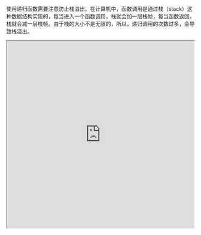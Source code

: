使用递归函数需要注意防止栈溢出。在计算机中，函数调用是通过栈（stack）这种数据结构实现的，每当进入一个函数调用，栈就会加一层栈帧，每当函数返回，栈就会减一层栈帧。由于栈的大小不是无限的，所以，递归调用的次数过多，会导致栈溢出。

<iframe height=500 width=500 src="http://img.blog.csdn.net/20160515094015194?watermark/2/text/aHR0cDovL2Jsb2cuY3Nkbi5uZXQv/font/5a6L5L2T/fontsize/400/fill/I0JBQkFCMA==/dissolve/70/gravity/Center">

尾递归是指，在函数返回的时候，调用自身本身，并且，return语句不能包含表达式。这样，编译器或者解释器就可以把尾递归做优化，使递归本身无论调用多少次，都只占用一个栈帧，不会出现栈溢出的情况。


# 生成器
如果列表元素可以按照某种算法推算出来，那我们是否可以在循环的过程中不断推算出后续的元素呢？这样就不必创建完整的list，从而节省大量的空间。在Python中，这种一边循环一边计算的机制，称为生成器：generator。

要创建一个generator，有很多种方法。第一种方法很简单，只要把一个列表生成式的[]改成()，就创建了一个generator：

    >>> L = [x * x for x in range(10)]
    >>> L
    [0, 1, 4, 9, 16, 25, 36, 49, 64, 81]
    >>> g = (x * x for x in range(10))
    >>> g
    <generator object <genexpr> at 0x1022ef630> `

generator保存的是算法

函数是顺序执行，遇到return语句或者最后一行函数语句就返回。而变成generator的函数，在每次调用next()的时候执行，遇到yield语句返回，再次执行时从上次返回的yield语句处继续执行。

# 迭代器

可以直接作用于for循环的数据类型有以下几种:

一类是集合数据类型，如list、tuple、dict、set、str等

一类是generator，包括生成器和带yield的generator function

这些可以直接作用于for循环的对象统称为可迭代对象：Iterable

凡是可作用于next()函数的对象都是Iterator类型，它们表示一个惰性计算的序列

集合数据类型如list、dict、str等是Iterable但不是Iterator，不过可以通过iter()函数获得一个Iterator对象

# map / reduce
map()函数接收两个参数，一个是函数，一个是Iterable，map将传入的函数依次作用到序列的每个元素，并把结果作为新的Iterator返回

reduce把一个函数作用在一个序列[x1, x2, x3, ...]上，这个函数必须接收两个参数，reduce把结果继续和序列的下一个元素做累积计算

# filter
Python内建的filter()函数用于过滤序列

和map()类似，filter()也接收一个函数和一个序列。和map()不同的是，filter()把传入的函数依次作用于每个元素，然后根据返回值是True还是False决定保留还是丢弃该元素

filter()函数返回的是一个Iterator，也就是一个惰性序列，所以要强迫filter()完成计算结果，需要用list()函数获得所有结果并返回list

# sorted

排序也是在程序中经常用到的算法。无论使用冒泡排序还是快速排序，排序的核心是比较两个元素的大小。如果是数字，我们可以直接比较，但如果是字符串或者两个dict呢？直接比较数学上的大小是没有意义的，因此，比较的过程必须通过函数抽象出来

sorted()函数也是一个高阶函数，它还可以接收一个key函数来实现自定义的排序, key作用于每一个元素上,例如按绝对值大小排序：
```>>> sorted([36, 5, -12, 9, -21], key=abs)```
```[5, 9, -12, -21, 36]```

默认情况下，对字符串排序，是按照ASCII的大小比较的，由于'Z' < 'a'，结果，大写字母Z会排在小写字母a的前面

## 闭包

    def lazy_sum(*args):
        def sum():
            ax = 0
            for n in args:
                ax = ax + n
            return ax
        return sum
        
我们在函数lazy_sum中又定义了函数sum，并且，内部函数sum可以引用外部函数lazy_sum的参数和局部变量，当lazy_sum返回函数sum时，相关参数和变量都保存在返回的函数中，这种称为“闭包（Closure）”的程序结构拥有极大的威力

当我们调用lazy_sum()时，每次调用都会返回一个新的函数，即使传入相同的参数

返回闭包时牢记的一点就是：返回函数不要引用任何循环变量，或者后续会发生变化的变量。

如果一定要引用循环变量怎么办？方法是再创建一个函数，用该函数的参数绑定循环变量当前的值，无论该循环变量后续如何更改，已绑定到函数参数的值不变

# 匿名函数
当我们传入函数时，有些时候，不需要显式地定义函数，直接传入匿名函数更方便

lambda表示匿名函数，冒号前的x表示函数参数

匿名函数有个限制，就是只能有一个表达式，不用写return，返回值就是该表达式的结果

# 装饰器
函数也是一个对象，函数对象可以被赋值给变量，所以，通过变量也能调用函数

函数对象有一个__name__属性，可以拿到函数名称

假设我们要增强now()函数的功能，比如，在函数调用前后自动打印日志，但又不希望修改now()函数的定义，这种在代码运行期间动态增加功能的方式，称之为“装饰器”（Decorator）

本质上，decorator就是一个返回函数的高阶函数。

@functools.wraps(func)可以把原是函数的__name__属性复制到wrapper()函数中。

一个完整的decorator的写法如下：

    import functools

    def log(func):
        @functools.wraps(func)
        def wrapper(*args, **kw):
            print('call %s():' % func.__name__)
            return func(*args, **kw)
        return wrapper

或者针对带参数的decorator：

    import functools

    def log(text):
        def decorator(func):
            @functools.wraps(func)
            def wrapper(*args, **kw):
                print('%s %s():' % (text, func.__name__))
                return func(*args, **kw)
            return wrapper
        return decorator

# 偏函数

functools.partial的作用就是，把一个函数的某些参数给固定住（也就是设置默认值），返回一个新的函数，调用这个新函数会更简单

创建偏函数时，实际上可以接收函数对象、*args和**kw这3个参数

# 模块

为了编写可维护的代码，我们把很多函数分组，分别放到不同的文件里，这样，每个文件包含的代码就相对较少，很多编程语言都采用这种组织代码的方式，在Python中，一个py文件就称之为一个模块(Module)

好处:
* 提高代码可维护性
* 可被其他地方引用
* 避免函数名和变量名冲突

## 包 

按目录来组织模块的方法

每一个包目录下面都会有一个__init__.py的文件，这个文件是必须存在的，否则，Python就把这个目录当成普通目录，而不是一个包。__init__.py可以是空文件，也可以有Python代码，因为__init__.py本身就是一个模块，而它的模块名就是包的名字。

# 作用域
正常的函数和变量名是公开的，可以直接被引用

__xxx__ 特殊变量，可以直接引用，担忧特殊用途。

_xxx和__xxx这样的函数或变量就是非公开的，不应该直接引用

# 面向对象编程
Object Oriented Programming,简称OOP，是一种程序设计思想。OOP把对象作为程序的基本单元，一个对象包含了数据和操作数据的函数。

面向过程的程序设计把计算机程序视为一系列的命令集合，即一组函数的顺序执行。为了简化程序设计，面向过程把函数继续切分为子函数，即把大块函数通过切割成小块函数来降低系统的复杂度。

而面向对象的程序设计把计算机程序视为一组对象的集合，而每个对象都可以接收其他对象发过来的消息，并处理这些消息，计算机程序的执行就是一系列消息在各个对象之间传递。

在Python中，所有数据类型都可以视为对象，当然也可以自定义对象。自定义的对象数据类型就是面向对象中的类（Class）的概念。

面向对象的设计思想是抽象出Class，根据Class创建Instance。

# 类和实例
类是抽象的模板，实例是根据类创建出来的一个个具体的“对象”，每个对象都拥有相同的方法，但各自的数据可能不同。

由于类可以起到模板的作用，因此，可以在创建实例的时候，把一些我们认为必须绑定的属性强制填写进去。通过定义一个特殊的__init__方法，在创建实例的时候，就把name，score等属性绑上去:
```class Student(object):```
```   ```
    ```def __init__(self, name, score):```
        ```self.name = name```
        ```self.score = score```

## 数据封装
面向对象编程的一个重要特点就是数据封装。

直接在类的内部定义访问数据的函数，这样，就把‘数据’给封装起来了。这些封装的函数是和Student类本身关联起来的，我们称之为类的方法。

封装的另一个好处是可以给类增加新的方法

# __slots__
为了达到限制的目的，Python允许在定义class的时候，定义一个特殊的__slots__变量，来限制该class实例能添加的属性

使用__slots__要注意，__slots__定义的属性仅对当前类实例起作用，对继承的子类是不起作用的

# @property
Python内置的@property装饰器就是负责把一个方法变成属性调用的

# 多重继承
通过多重继承，一个子类就可以同时获得多个父类的所有功能。
## MixIn
在设计类的继承关系时，通常，主线都是单一继承下来的，例如，Ostrich继承自Bird。但是，如果需要“混入”额外的功能，通过多重继承就可以实现，比如，让Ostrich除了继承自Bird外，再同时继承Runnable。这种设计通常称之为MixIn。

MixIn的目的就是给一个类增加多个功能，这样，在设计类的时候，我们优先考虑通过多重继承来组合多个MixIn的功能，而不是设计多层次的复杂的继承关系。

# 定制类
直接显示变量调用的不是__str__()，而是__repr__()，两者的区别是__str__()返回用户看到的字符串，而__repr__()返回程序开发者看到的字符串，也就是说，__repr__()是为调试服务的。

原因是__getitem__()传入的参数可能是一个int，也可能是一个切片对象slice

__getattr__()方法，动态返回一个属性，只有在没有找到属性的情况下，才调用__getattr__，已有的属性，比如name，不会在__getattr__中查找。

注意到任意调用如s.abc都会返回None，这是因为我们定义的__getattr__默认返回就是None。要让class只响应特定的几个属性，我们就要按照约定，抛出AttributeError的错误

## __call__
一个对象实例可以有自己的属性和方法，当我们调用实例方法时，我们用instance.method()来调用

任何类，只需要定义一个__call__()方法，就可以直接对实例进行调用

__call__()还可以定义参数。对实例进行直接调用就好比对一个函数进行调用一样，所以你完全可以把对象看成函数，把函数看成对象，因为这两者之间本来就没啥根本的区别。

如果你把对象看成函数，那么函数本身其实也可以在运行期动态创建出来，因为类的实例都是运行期创建出来的，这么一来，我们就模糊了对象和函数的界限。

通过callable()函数，我们就可以判断一个对象是否是“可调用”对象。

# 枚举类
为枚举类型定义一个class类型，然后，每个常量都是class的一个唯一实例。

Enum可以把一组相关常量定义在一个class中，且class不可变，而且成员可以直接比较。

每个成员的数据类型就是它所属的枚举。【*注：用class定义的类，实际上就是一种类型】

1. 定义枚举时，成员名称不允许重复　
2. 默认情况下，不同的成员值允许相同。但是两个相同值的成员，第二个成员的名称被视作第一个成员的别名　
3. 如果枚举中存在相同值的成员，在通过值获取枚举成员时，只能获取到第一个成员
4. 如果要限制定义枚举时，不能定义相同值的成员。可以使用装饰器@unique【要导入unique模块】

- 枚举成员可进行同一性比较
- 枚举成员可进等值比较
- 枚举成员不能进行大小比较

# 元类
动态语言和静态语言最大的不同，就是函数和类的定义，不是编译时定义的，而是运行时动态创建的。

class的定义是运行时动态创建的，而创建class的方法就是使用type()函数。

动态语言本身支持运行期动态创建类，这和静态语言有非常大的不同，要在静态语言运行期创建类，必须构造源代码字符串再调用编译器，或者借助一些工具生成字节码实现，本质上都是动态编译，会非常复杂。

## meetaclass
metaclass，直译为元类，简单的解释就是：

当我们定义了类以后，就可以根据这个类创建出实例，所以：先定义类，然后创建实例。

但是如果我们想创建出类呢？那就必须根据metaclass创建出类，所以：先定义metaclass，然后创建类。

连接起来就是：先定义metaclass，就可以创建类，最后创建实例。

所以，metaclass允许你创建类或者修改类。换句话说，你可以把类看成是metaclass创建出来的“实例”。

ORM全称“Object Relational Mapping”，即对象-关系映射，就是把关系数据库的一行映射为一个对象，也就是一个类对应一个表，这样，写代码更简单，不用直接操作SQL语句。

https://www.douban.com/note/580173500/


# 错误处理
当我们认为某些代码可能会出错时，就可以用try来运行这段代码，如果执行出错，则后续代码不会继续执行，而是直接跳转至错误处理代码，即except语句块，执行完except后，如果有finally语句块，则执行finally语句块，至此，执行完毕。

Python的错误其实也是class，所有的错误类型都继承自BaseException，所以在使用except时需要注意的是，它不但捕获该类型的错误，还把其子类也“一网打尽”。

如果错误没有被捕获，它就会一直往上抛，最后被Python解释器捕获，打印一个错误信息，然后程序退出

# 调试

1. print出来
2. assert
3. logging

logging的好处，它允许你指定记录信息的级别，有debug，info，warning，error等几个级别，当我们指定level=INFO时，logging.debug就不起作用了。同理，指定level=WARNING后，debug和info就不起作用了。这样一来，你可以放心地输出不同级别的信息，也不用删除，最后统一控制输出哪个级别的信息。

4. Python的调试器pdb,让程序以单步方式运行，随时查看运行状态
python3 -m pdb xxx.py
l → 查看代码
n → 单步执行代码
p 变量名 → 查看变量
q → 退出

5. pdb.set_trace()

import pdb，然后，在可能出错的地方放一个pdb.set_trace()，就可以设置一个断点
c → 继续运行

# 单元测试

单元测试是用来对一个模块、一个函数或者一个类来进行正确性检验的测试工作。

单元测试可以有效地测试某个程序模块的行为，是未来重构代码的信心保证。

单元测试的测试用例要覆盖常用的输入组合、边界条件和异常。

单元测试代码要非常简单，如果测试代码太复杂，那么测试代码本身就可能有bug。

单元测试通过了并不意味着程序就没有bug了，但是不通过程序肯定有bug。

# 文档测试

Python内置的“文档测试”（doctest）模块可以直接提取注释中的代码并执行测试。

doctest严格按照Python交互式命令行的输入和输出来判断测试结果是否正确。只有测试异常的时候，可以用...表示中间一大段烦人的输出。

# IO编程

IO在计算机中指Input/Output，也就是输入和输出。由于程序和运行时数据是在内存中驻留，由CPU这个超快的计算核心来执行，涉及到数据交换的地方，通常是磁盘、网络等，就需要IO接口。

IO编程中，Stream（流）是一个很重要的概念，可以把流想象成一个水管，数据就是水管里的水，但是只能单向流动。Input Stream就是数据从外面（磁盘、网络）流进内存，Output Stream就是数据从内存流到外面去。对于浏览网页来说，浏览器和新浪服务器之间至少需要建立两根水管，才可以既能发数据，又能收数据。

由于CPU和内存的速度远远高于外设的速度，所以，在IO编程中，就存在速度严重不匹配的问题。举个例子来说，比如要把100M的数据写入磁盘，CPU输出100M的数据只需要0.01秒，可是磁盘要接收这100M数据可能需要10秒，怎么办呢？有两种办法：

第一种是CPU等着，也就是程序暂停执行后续代码，等100M的数据在10秒后写入磁盘，再接着往下执行，这种模式称为同步IO；

另一种方法是CPU不等待，只是告诉磁盘，“您老慢慢写，不着急，我接着干别的事去了”，于是，后续代码可以立刻接着执行，这种模式称为异步IO

__同步和异步的区别就在于是否等待IO执行的结果。__

# 文件读写

你可以反复调用write()来写入文件，但是务必要调用f.close()来关闭文件。当我们写文件时，操作系统往往不会立刻把数据写入磁盘，而是放到内存缓存起来，空闲的时候再慢慢写入。只有调用close()方法时，操作系统才保证把没有写入的数据全部写入磁盘。忘记调用close()的后果是数据可能只写了一部分到磁盘，剩下的丢失了。

用with最安全，它会自动调用close()

要写入特定编码的文本文件，请给open()函数传入encoding参数，将字符串自动转换成指定编码

# SringIO和BytesIO

很多时候，数据读写不一定是文件，也可以在内存中读写。

StringIO顾名思义就是在内存中读写str

getvale()用于获得写入后的str

StringIO操作的只能是str，如果要操作二进制数据，就需要使用BytesIO。

BytesIO实现了在内存中读写bytes

# 操作文件和目录

操作系统提供的命令只是简单地调用了操作系统提供的接口函数，Python内置的os模块也可以直接调用操作系统提供的接口函数。

操作文件和目录的函数一部分放在os模块中，一部分放在os.path模块中

把两个路径合成一个时，不要直接拼字符串，而要通过os.path.join()函数，这样可以正确处理不同操作系统的路径分隔符

同样的道理，要拆分路径时，也不要直接去拆字符串，而要通过os.path.split()函数，这样可以把一个路径拆分为两部分，后一部分总是最后级别的目录或文件名

os.path.splitext()可以直接让你得到文件扩展名

这些合并、拆分路径的函数并不要求目录和文件要真实存在，它们只对字符串进行操作

shutil模块提供了copyfile()的函数，你还可以在shutil模块中找到很多实用函数，它们可以看做是os模块的补充

Python的os模块封装了操作系统的目录和文件操作，要注意这些函数有的在os模块中，有的在os.path模块中。

# 序列化

在程序运行的过程中，所有的变量都是在内存中

我们把变量从内存中变成可存储或传输的过程称之为序列化，在Python中叫pickling，在其他语言中也被称之为serialization，marshalling，flattening等等，都是一个意思

序列化之后，就可以把序列化后的内容写入磁盘，或者通过网络传输到别的机器上

反过来，把变量内容从序列化的对象重新读到内存里称之为反序列化，即unpickling

Python提供了pickle模块来实现序列化

pickle.dumps()方法把任意对象序列化成一个bytes，然后，就可以把这个bytes写入文件

## JSON

如果我们要在不同的编程语言之间传递对象，就必须把对象序列化为标准格式，比如XML，但更好的方法是序列化为JSON，因为JSON表示出来就是一个字符串，可以被所有语言读取，也可以方便地存储到磁盘或者通过网络传输。JSON不仅是标准格式，并且比XML更快，而且可以直接在Web页面中读取，非常方便。

JSON表示的对象就是标准的JavaScript语言的对象

json模块的dumps()和loads()函数是定义得非常好的接口的典范。当我们使用时，只需要传入一个必须的参数。但是，当默认的序列化或反序列机制不满足我们的要求时，我们又可以传入更多的参数来定制序列化或反序列化的规则，既做到了接口简单易用，又做到了充分的扩展性和灵活性。

类的实例无法对象无法序列化为JSON，之所以无法把Student类实例序列化为JSON，是因为默认情况下，dumps()方法不知道如何将Student实例变为一个JSON的{}对象。可选参数default就是把任意一个对象变成一个可序列为JSON的对象。

可以把类实例转换为dict或者调用__dict__属性。
```print(json.dumps(s, default=lambda obj: obj.__dict__))```

如果我们要把JSON反序列化为一个Student对象实例，loads()方法首先转换出一个dict对象，然后，我们传入的object_hook函数负责把dict转换为Student实例

Python语言特定的序列化模块是pickle，但如果要把序列化搞得更通用、更符合Web标准，就可以使用json模块。

json模块的dumps()和loads()函数是定义得非常好的接口的典范。当我们使用时，只需要传入一个必须的参数。但是，当默认的序列化或反序列机制不满足我们的要求时，我们又可以传入更多的参数来定制序列化或反序列化的规则，既做到了接口简单易用，又做到了充分的扩展性和灵活性。

# 进程和线程

总结一下就是，多任务的实现有3种方式：

* 多进程模式
* 多线程模式
* 多进程+多线程模式

线程是最小的执行单元，而进程由至少一个线程组成。如何调度进程和线程，完全由操作系统决定，程序自己不能决定什么时候执行，执行多长时间。

# 多进程

Unix/Linux操作系统提供了一个fork()系统调用，它非常特殊。fork()调用一次，返回两次，因为操作系统自动把当前进程（称为父进程）复制了一份（称为子进程），然后，分别在父进程和子进程内返回。

子进程永远返回0，而父进程返回子进程的ID。这样做的理由是，一个父进程可以fork出很多子进程，所以，父进程要记下每个子进程的ID，而子进程只需要调用getppid()就可以拿到父进程的ID。

有了fork调用，一个进程在接到新任务时就可以复制出一个子进程来处理新任务，常见的Apache服务器就是由父进程监听端口，每当有新的http请求时，就fork出子进程来处理新的http请求。


## multiprocessing

multiprocessing模块就是跨平台版本的多进程模块


multiprocessing模块提供了一个Process类来代表一个进程对象

join()方法可以等待子进程结束后再继续往下运行，通常用于进程间的同步。

## Pool

如果要启动大量的子进程，可以用进程池的方式批量创建子进程

对Pool对象调用join()方法会等待所有子进程执行完毕，调用join()之前必须先调用close()，调用close()之后就不能继续添加新的Process了。

## 子进程

很多时候，子进程并不是自身，而是一个外部进程。我们创建了子进程后，还需要控制子进程的输入和输出。

subprocess模块可以让我们非常方便地启动一个子进程，然后控制其输入和输出

如果子进程还需要输入，则可以通过communicate()方法输入

## 进程间通信

Process之间肯定是需要通信的，操作系统提供了很多机制来实现进程间的通信。Python的multiprocessing模块包装了底层的机制，提供了Queue、Pipes等多种方式来交换数据

# 多线程

多任务可以由多进程完成，也可以由一个进程内的多线程完成

Python的标准库提供了两个模块：_thread和threading，_thread是低级模块，threading是高级模块，对_thread进行了封装。

启动一个线程就是把一个函数传入并创建Thread实例，然后调用start()开始执行

## Lock

多线程和多进程最大的不同在于，多进程中，同一个变量，各自有一份拷贝存在于每个进程中，互不影响，而多线程中，所有变量都由所有线程共享，所以，任何一个变量都可以被任何一个线程修改，因此，线程之间共享数据最大的危险在于多个线程同时改一个变量，把内容给改乱了。

锁的好处就是确保了某段关键代码只能由一个线程从头到尾完整地执行，坏处当然也很多，首先是阻止了多线程并发执行，包含锁的某段代码实际上只能以单线程模式执行，效率就大大地下降了。其次，由于可以存在多个锁，不同的线程持有不同的锁，并试图获取对方持有的锁时，可能会造成死锁，导致多个线程全部挂起，既不能执行，也无法结束，只能靠操作系统强制终止。

# ThreadLocal

全局变量local_school就是一个ThreadLocal对象，每个Thread对它都可以读写student属性，但互不影响。你可以把local_school看成全局变量，但每个属性如local_school.student都是线程的局部变量，可以任意读写而互不干扰，也不用管理锁的问题，ThreadLocal内部会处理。

可以理解为全局变量local_school是一个dict，不但可以用local_school.student，还可以绑定其他变量，如local_school.teacher等等。

ThreadLocal最常用的地方就是为每个线程绑定一个数据库连接，HTTP请求，用户身份信息等，这样一个线程的所有调用到的处理函数都可以非常方便地访问这些资源。

一个ThreadLocal变量虽然是全局变量，但每个线程都只能读写自己线程的独立副本，互不干扰。ThreadLocal解决了参数在一个线程中各个函数之间互相传递的问题。

# 进程 vs 线程

首先，要实现多任务，通常我们会设计Master-Worker模式，Master负责分配任务，Worker负责执行任务，因此，多任务环境下，通常是一个Master，多个Worker。

如果用多进程实现Master-Worker，主进程就是Master，其他进程就是Worker。

如果用多线程实现Master-Worker，主线程就是Master，其他线程就是Worker。

多进程模式最大的优点就是稳定性高，因为一个子进程崩溃了，不会影响主进程和其他子进程。（当然主进程挂了所有进程就全挂了，但是Master进程只负责分配任务，挂掉的概率低）著名的Apache最早就是采用多进程模式。

多进程模式的缺点是创建进程的代价大，在Unix/Linux系统下，用fork调用还行，在Windows下创建进程开销巨大。另外，操作系统能同时运行的进程数也是有限的，在内存和CPU的限制下，如果有几千个进程同时运行，操作系统连调度都会成问题。

多线程模式通常比多进程快一点，但是也快不到哪去，而且，多线程模式致命的缺点就是任何一个线程挂掉都可能直接造成整个进程崩溃，因为所有线程共享进程的内存。在Windows上，如果一个线程执行的代码出了问题，你经常可以看到这样的提示：“该程序执行了非法操作，即将关闭”，其实往往是某个线程出了问题，但是操作系统会强制结束整个进程。

在Windows下，多线程的效率比多进程要高，所以微软的IIS服务器默认采用多线程模式。由于多线程存在稳定性的问题，IIS的稳定性就不如Apache。为了缓解这个问题，IIS和Apache现在又有多进程+多线程的混合模式，真是把问题越搞越复杂。

# 分布式进程

在Thread和Process中，应当优选Process，因为Process更稳定，而且，Process可以分布到多台机器上，而Thread最多只能分布到同一台机器的多个CPU上。

注意Queue的作用是用来传递任务和接收结果，每个任务的描述数据量要尽量小。比如发送一个处理日志文件的任务，就不要发送几百兆的日志文件本身，而是发送日志文件存放的完整路径，由Worker进程再去共享的磁盘上读取文件。

# 正则表达式

正则表达式是一种用来匹配字符串的强有力的武器。它的设计思想是用一种描述性的语言来给字符串定义一个规则，凡是符合规则的字符串，我们就认为它“匹配”了，否则，该字符串就是不合法的。

    \d     匹配一个数字
    \w     匹配一个字母或数字
    \s     匹配一个空格也包括Tan等空白符
    .      匹配任意字符
    *      表示任意个字符
    +      表示至少1个字符
    ?      表示0个或1个字符
    {n}    表示n个字符
    {n, m} 表示n-m个字符

    特殊字符要用 \ 转义

## 进阶

要做到更精确地匹配，可以用[]表示范围
- [0-9a-zA-Z\_]可以匹配一个数字、字母或者下划线；

- [0-9a-zA-Z\_]+可以匹配至少由一个数字、字母或者下划线组成的字符串，比如'a100'，'0_Z'，'Py3000'等等；

- [a-zA-Z\_][0-9a-zA-Z\_]*可以匹配由字母或下划线开头，后接任意个由一个数字、字母或者下划线组成的字符串，也就是Python合法的变量；

- [a-zA-Z\_][0-9a-zA-Z\_]{0, 19}更精确地限制了变量的长度是1-20个字符（前面1个字符+后面最多19个字符）。

- A|B可以匹配A或B，所以(P|p)ython可以匹配'Python'或者'python'。

- ^表示行的开头，^\d表示必须以数字开头。

- $表示行的结束，\d$表示必须以数字结束。

## 贪婪匹配

正则匹配默认是贪婪匹配，也就是匹配尽可能多的字符

## 编译

当我们在Python中使用正则表达式时，re模块内部会干两件事情：
1. 编译正则表达式，如果正则表达式的字符串本身不合法，会报错
2. 用编译后的正则表达式去匹配字符串。

出于效率的考虑，我们可以预编译该正则表达式，接下来重复使用时就不需要编译这个步骤了，直接匹配

编译后生成Regular Expression对象，由于该对象自己包含了正则表达式，所以调用对应的方法时不用给出正则字符串。

# datetime

datetime是Python处理日期和时间的标准库

## datetime转为timestamp

在计算机中，时间实际上是用数字表示的。我们把1970年1月1日 00:00:00 UTC+00:00时区的时刻称为epoch time，记为0（1970年以前的时间timestamp为负数），当前时间就是相对于epoch time的秒数，称为timestamp。

可见timestamp的值与时区毫无关系，因为timestamp一旦确定，其UTC时间就确定了，转换到任意时区的时间也是完全确定的，这就是为什么计算机存储的当前时间是以timestamp表示的，因为全球各地的计算机在任意时刻的timestamp都是完全相同的（假定时间已校准）。

把一个datetime类型转换为timestamp只需要简单调用timestamp()方法

## timestamp转为datetime

要把timestamp转换为datetime，使用datetime提供的fromtimestamp()方法

时区转换的关键在于，拿到一个datetime时，要获知其正确的时区，然后强制设置时区，作为基准时间。

利用带时区的datetime，通过astimezone()方法，可以转换到任意时区。

注：不是必须从UTC+0:00时区转换到其他时区，任何带时区的datetime都可以正确转换，例如上述bj_dt到tokyo_dt的转换。

datetime表示的时间需要时区信息才能确定一个特定的时间，否则只能视为本地时间。

如果要存储datetime，最佳方法是将其转换为timestamp再存储，因为timestamp的值与时区完全无关。

# collections

collections是Python内建的一个模块

## namedtuple

namedtuple是一个函数，它用来创建一个自定义的tuple对象，并且规定了tuple元素的个数，并可以用属性而不是索引来引用tuple的某个元素。

这样一来，我们用namedtuple可以很方便地定义一种数据类型，它具备tuple的不变性，又可以根据属性来引用，使用十分方便。

## deque

使用list存储数据时，按索引访问元素很快，但是插入和删除元素就很慢了，因为list是线性存储，数据量大的时候，插入和删除效率很低。

deque是为了高效实现插入和删除操作的双向列表，适合用于队列和栈

deque除了实现list的append()和pop()外，还支持appendleft()和popleft()，这样就可以非常高效地往头部添加或删除元素

## defaultdict

使用dict时，如果引用的Key不存在，就会抛出KeyError。如果希望key不存在时，返回一个默认值，就可以用defaultdict

注意默认值是调用函数返回的，而函数在创建defaultdict对象时传入。

除了在Key不存在时返回默认值，defaultdict的其他行为跟dict是完全一样的。

## OrderDict

使用dict时，Key是无序的。在对dict做迭代时，我们无法确定Key的顺序。

如果要保持Key的顺序，可以用OrderedDict

注意，OrderedDict的Key会按照插入的顺序排列，不是Key本身排序

OrderedDict可以实现一个FIFO（先进先出）的dict，当容量超出限制时，先删除最早添加的Key

## Counter

Counter是一个简单的计数器

Counter实际上也是dict的一个子类 

#　base64

Base64是一种用64个字符来表示任意二进制数据的方法，是一种最常见的二进制编码方法

Base64编码会把3字节的二进制数据编码为4字节的文本数据，长度增加33%，好处是编码后的文本数据可以在邮件正文、网页等直接显示。

如果要编码的二进制数据不是3的倍数，最后会剩下1个或2个字节怎么办？Base64用\x00字节在末尾补足后，再在编码的末尾加上1个或2个=号，表示补了多少字节，解码的时候，会自动去掉

由于标准的Base64编码后可能出现字符+和/，在URL中就不能直接作为参数，所以又有一种"url safe"的base64编码，其实就是把字符+和/分别变成-和_

还可以自己定义64个字符的排列顺序，这样就可以自定义Base64编码，不过，通常情况下完全没有必要。

Base64是一种通过查表的编码方法，不能用于加密，即使使用自定义的编码表也不行。

Base64适用于小段内容的编码，比如数字证书签名、Cookie的内容等。

由于=字符也可能出现在Base64编码中，但=用在URL、Cookie里面会造成歧义，所以，很多Base64编码后会把=去掉

Base64是一种任意二进制到文本字符串的编码方法，常用于在URL、Cookie、网页中传输少量二进制数据。

# struct

Python提供了一个struct模块来解决bytes和其他二进制数据类型的转换。

struct的pack函数把任意数据类型变成bytes
```>>> import struct```
```>>> struct.pack('>I', 10240099)```
```b'\x00\x9c@c'```
pack的第一个参数是处理指令，'>I'的意思是：

>表示字节顺序是big-endian，也就是网络序，I表示4字节无符号整数。

后面的参数个数要和处理指令一致。

unpack把bytes变成相应的数据类型

# hashlib

Python的hashlib提供了常见的摘要算法，如MD5, SHA等等

摘要算法又称哈希算法、散列算法。它通过一个函数，把任意长度的数据转换为一个长度固定的数据串（通常用16进制的字符串表示）

摘要算法就是通过摘要函数f()对任意长度的数据data计算出固定长度的摘要digest，目的是为了发现原始数据是否被人篡改过

摘要算法之所以能指出数据是否被篡改过，就是因为摘要函数是一个单向函数，计算f(data)很容易，但通过digest反推data却非常困难。而且，对原始数据做一个bit的修改，都会导致计算出的摘要完全不同

MD5是最常见的摘要算法，速度很快，生成结果是固定的128 bit字节，通常用一个32位的16进制字符串表示

SHA1的结果是160 bit字节，通常用一个40位的16进制字符串表示

比SHA1更安全的算法是SHA256和SHA512，不过越安全的算法不仅越慢，而且摘要长度更长

有没有可能两个不同的数据通过某个摘要算法得到了相同的摘要？完全有可能，因为任何摘要算法都是把无限多的数据集合映射到一个有限的集合中，这种情况称为碰撞

由于常用口令的MD5值很容易被计算出来，所以，要确保存储的用户口令不是那些已经被计算出来的常用口令的MD5，这一方法通过对原始口令加一个复杂字符串来实现，俗称“加盐”：

```def calc_md5(password):```
    ```return get_md5(password + 'the-Salt')```
经过Salt处理的MD5口令，只要Salt不被黑客知道，即使用户输入简单口令，也很难通过MD5反推明文口令。

# itertools

Python內建模块提供了有用的用于操作迭代对象的函数

无限序列虽然可以无限迭代下去，但是通常我们会通过takewhile()等函数根据条件判断来截取出一个有限的序列

chain()可以把一组迭代对象串联起来，形成一个更大的迭代器

groupby()把迭代器中相邻的重复元素挑出来放在一起

itertools模块提供的全部是处理迭代功能的函数，它们的返回值不是list，而是Iterator，只有用for循环迭代的时候才真正计算

# contextlib

并不是只有open()函数返回的fp对象才能使用with语句。实际上，任何对象，只要正确实现了上下文管理，就可以用于with语句。

实现上下文管理是通过__enter__和__exit__这两个方法实现的。例如，下面的class实现了这两个方法：

    class Query(object):

        def __init__(self, name):
            self.name = name

        def __enter__(self):
            print('Begin')
            return self

        def __exit__(self, exc_type, exc_value, traceback):
            if exc_type:
                print('Error')
            else:
                print('End')

        def query(self):
            print('Query info about %s...' % self.name)
这样我们就可以把自己写的资源对象用于with语句：

    with Query('Bob') as q:
        q.query()

编写__enter__和__exit__仍然很繁琐，因此Python的标准库contextlib提供了更简单的写法

@contextmanager这个decorator接受一个generator，用yield语句把with ... as var把变量输出出去，然后，with语句就可以正常地工作了

如果一个对象没有实现上下文，我们就不能把它用于with语句。这个时候，可以用closing()来把该对象变为上下文对象

closing也是一个经过@contextmanager装饰的generator，这个generator编写起来其实非常简单

的作用就是把任意对象变为上下文对象，并支持with语句